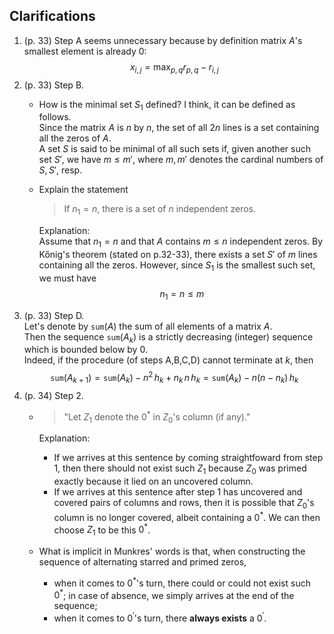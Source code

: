 


## Clarifications
1. (p. 33) Step A seems unnecessary because by definition matrix $A$'s smallest element is already $0$:
   $$x_{i,j} = \max_{p,q} r_{p,q} - r_{i,j}$$
1. (p. 33) Step B.
    - How is the minimal set $S_{1}$ defined? I think, it can be defined as follows.<br>
      Since the matrix $A$ is $n$ by $n$, the set of all $2n$ lines is a set containing all the zeros of $A$.<br>
      A set $S$ is said to be minimal of all such sets if, given another such set $S'$, we have $m \le m'$,
      where $m, m'$ denotes the cardinal numbers of $S, S'$, resp.
    - Explain the statement
      > If $n_{1} = n$, there is a set of $n$ independent zeros.
      
      Explanation:<br>
      Assume that $n_{1} = n$ and that $A$ contains $m \le n$ independent zeros.
      By Kőnig's theorem (stated on p.32-33), there exists a set $S'$ of $m$ lines containing
      all the zeros. However, since $S_{1}$ is the smallest such set, we must have
      $$n_{1} = n \le m$$
1. (p. 33) Step D.<br>
   Let's denote by $\texttt{sum}(A)$ the sum of all elements of a matrix $A$.<br>
   Then the sequence $\texttt{sum}(A_{k})$ is a strictly decreasing (integer) sequence which is
   bounded below by $0$.<br>
   Indeed, if the procedure (of steps A,B,C,D) cannot terminate at $k$, then
   $$\texttt{sum}(A_{k+1}) = \texttt{sum}(A_{k}) - n^{2}\, h_{k} + n_{k}\, n\, h_{k} = \texttt{sum}(A_{k}) - n (n - n_{k})\, h_{k}$$
1. (p. 34) Step 2.<br>
    - > "Let $Z_{1}$ denote the $0^{*}$ in $Z_{0}$'s column (if any)."
      
      Explanation:<br>
       - If we arrives at this sentence by coming straightfoward from step 1, then there should not exist such $Z_{1}$
         because $Z_{0}$ was primed exactly because it lied on an uncovered column.
       - If we arrives at this sentence after step 1 has uncovered and covered pairs of columns and rows,
         then it is possible that $Z_{0}$'s column is no longer covered, albeit containing a $0^{*}$.
         We can then choose $Z_{1}$ to be this $0^{*}$.
    - What is implicit in Munkres' words is that, when constructing the sequence of alternating starred and primed zeros,
       - when it comes to $0^{*}$'s turn, there could or could not exist such $0^{*}$; in case of absence, we simply
         arrives at the end of the sequence;
       - when it comes to $0^{'}$'s turn, there **always exists** a $0^{'}$.





